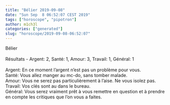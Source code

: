 ```yaml
---
title: "Bélier 2019-09-08"
date: "Sun Sep  8 06:52:07 CEST 2019"
tags: ["horoscope", "pipotron"]
author: m1ch3l
categories: ["generated"]
slug: "horoscope/2019-09-08-06:52:07"
---
```


Bélier<br>
<br>
Résultats - Argent: 2, Santé: 1, Amour: 3, Travail: 1, Général: 1<br>
<br>
Argent:  En ce moment l’argent n’est pas un problème pour vous. <br>
Santé:   Vous allez manger au mc-do, sans tomber malade. <br>
Amour:   Vous ne serez pas particulièrement à l’aise. Ne vous isolez pas.<br>
Travail: Vos clés sont au dans le bureau. <br>
Général: Vous serez vraiment prêt à vous remettre en question et à prendre en compte les critiques que l’on vous a faites.<br>
